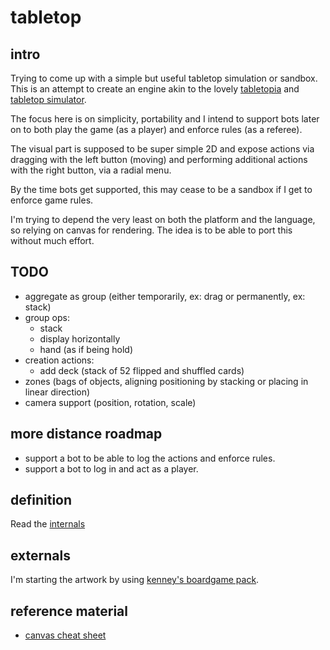# tabletop

## intro

Trying to come up with a simple but useful tabletop simulation or sandbox.  
This is an attempt to create an engine akin to the lovely
[tabletopia](https://tabletopia.com/) and
[tabletop simulator](http://store.steampowered.com/app/286160/Tabletop_Simulator/).

The focus here is on simplicity, portability and I intend to support bots later on
to both play the game (as a player) and enforce rules (as a referee).

The visual part is supposed to be super simple 2D and expose actions via dragging with
the left button (moving) and performing additional actions with the right button,
via a radial menu.

By the time bots get supported, this may cease to be a sandbox if I get to enforce
game rules.

I'm trying to depend the very least on both the platform and the language,
so relying on canvas for rendering. The idea is to be able to port this without much effort.

## TODO
* aggregate as group (either temporarily, ex: drag or permanently, ex: stack)
* group ops:
  * stack
  * display horizontally
  * hand (as if being hold)
* creation actions:
  * add deck (stack of 52 flipped and shuffled cards)
* zones (bags of objects, aligning positioning by stacking or placing in linear direction)
* camera support (position, rotation, scale)


## more distance roadmap

* support a bot to be able to log the actions and enforce rules.  
* support a bot to log in and act as a player.


## definition

Read the [internals](INTERNALS.md)


## externals

I'm starting the artwork by using [kenney's boardgame pack](https://kenney.nl/assets/boardgame-pack).


## reference material

* [canvas cheat sheet](https://simon.html5.org/dump/html5-canvas-cheat-sheet.html)
